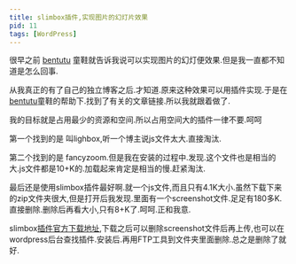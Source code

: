 ```yaml
---
title: slimbox插件,实现图片的幻灯片效果
pid: 11
tags: [WordPress]
---
```

很早之前 [bentutu](http://bentutu.com) 童鞋就告诉我说可以实现图片的幻灯便效果.但是我一直都不知道是怎么回事.

从我真正的有了自己的独立博客之后.才知道.原来这种效果可以用插件实现.于是在[bentutu](http://bentutu.com)童鞋的帮助下.找到了有关的文章链接.所以我就跟着做了.

我的目标就是占用最少的资源和空间.所以占用空间大的插件一律不要.呵呵

第一个找到的是 叫lighbox,听一个博主说js文件太大.直接淘汰.

第二个找到的是 fancyzoom.但是我在安装的过程中.发现.这个文件也是相当的大.js文件都是10+K的.加载起来肯定是相当的慢.赶紧淘汰.

最后还是使用slimbox插件最好啊.就一个js文件,而且只有4.1K大小.虽然下载下来的zip文件夹很大,但是打开后我发现.里面有一个screenshot文件.足足有180多K.直接删除.删除后再看大小,只有8+K了.呵呵.正和我意.

slimbox[插件官方下载地址](http://wordpress.org/extend/plugins/slimbox/),下载之后可以删除screenshot文件后再上传,也可以在wordpress后台查找插件.安装后.再用FTP工具到文件夹里面删除.总之是删除了就好.
